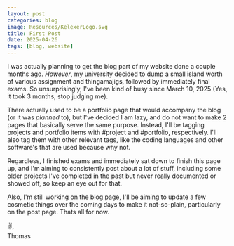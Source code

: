 ```yaml
---
layout: post
categories: blog
image: Resources/KelexerLogo.svg
title: First Post
date: 2025-04-26
tags: [blog, website]
---
```

I was actually planning to get the blog part of my website done a couple months ago. *However*, my university decided to dump a small island worth of various assignment and thingamajigs, followed by immediately final exams. So unsurprisingly, I've been kind of busy since March 10, 2025 (Yes, it took 3 months, stop judging me).

There actually used to be a portfolio page that would accompany the blog (or it was *planned* to), but I've decided I am lazy, and do not want to make 2 pages that basically serve the same purpose. Instead, I'll be tagging projects and portfolio items with #project and #portfolio, respectively. I'll also tag them with other relevant tags, like the coding languages and other software's that are used because why not.

Regardless, I finished exams and immediately sat down to finish this page up, and I'm aiming to consistently post about a lot of stuff, including some older projects I've completed in the past but never really documented or showed off, so keep an eye out for that.

Also, I'm still working on the blog page, I'll be aiming to update a few cosmetic things over the coming days to make it not-so-plain, particularly on the post page. Thats all for now.

✌️,<br>
Thomas
